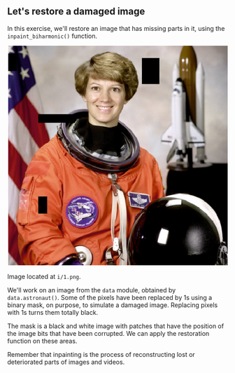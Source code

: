 ## Let's restore a damaged image

In this exercise, we'll restore an image that has missing parts in it, using the `inpaint_biharmonic()` function.

![Small cute puppy](i/1.png)

Image located at `i/1.png`.

<!-- Loaded as `defect_image`. -->

We'll work on an image from the `data` module, obtained by `data.astronaut()`. Some of the pixels have been replaced by 1s using a binary mask, on purpose, to simulate a damaged image. Replacing pixels with 1s turns them totally black.
<!-- The defective image is saved as an array called `defect_image`. -->

The mask is a black and white image with patches that have the position of the image bits that have been corrupted. We can apply the restoration function on these areas.

Remember that inpainting is the process of reconstructing lost or deteriorated parts of images and videos.
<!-- 
### Instructions

- Import the `inpaint` function in the `restoration` module in scikit-image (`skimage`).

- .

- .
 -->